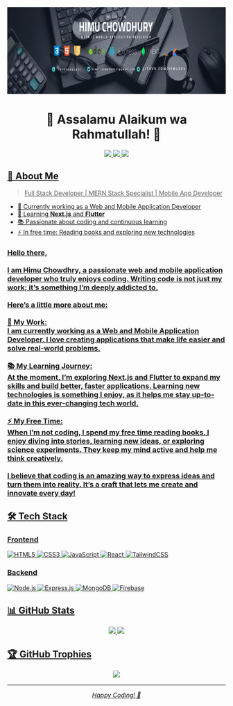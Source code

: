 
<div align="center">
    <img height="200" src="https://raw.githubusercontent.com/himu004/himu004/refs/heads/main/github-banner.jpeg"  />
</div>

<h1 align="center">🌟 Assalamu Alaikum wa Rahmatullah! 👋</h1>

<div align="center">
    <a href="https://www.linkedin.com/in/md-himu-chowdhury/">
        <img src="https://img.shields.io/badge/LinkedIn-0077B5?style=for-the-badge&logo=linkedin&logoColor=white" />
    </a>
    <a href="https://www.facebook.com/himu.chowdhury.73">
        <img src="https://img.shields.io/badge/Facebook-1877F2?style=for-the-badge&logo=facebook&logoColor=white" />
    </a>
    <a href="https://wa.me/+8801674982831">
        <img src="https://img.shields.io/badge/WhatsApp-25D366?style=for-the-badge&logo=whatsapp&logoColor=white" />
    
</div>

## 💫 About Me

> Full Stack Developer | MERN Stack Specialist | Mobile App Developer

- 🔭 Currently working as a Web and Mobile Application Developer
- 🌱 Learning **Next.js** and **Flutter**
- 📚 Passionate about coding and continuous learning
- ⚡ In free time: Reading books and exploring new technologies

<h3 align="left">Hello there,<br><br>I am Himu Chowdhry, a passionate web and mobile application developer who truly enjoys coding. Writing code is not just my work; it’s something I’m deeply addicted to.<br><br>Here’s a little more about me:<br><br>🔭 My Work:<br>I am currently working as a Web and Mobile Application Developer. I love creating applications that make life easier and solve real-world problems.<br><br>📚 My Learning Journey:<br>At the moment, I’m exploring Next.js and Flutter to expand my skills and build better, faster applications. Learning new technologies is something I enjoy, as it helps me stay up-to-date in this ever-changing tech world.<br><br>⚡ My Free Time:<br>When I’m not coding, I spend my free time reading books. I enjoy diving into stories, learning new ideas, or exploring science experiments. They keep my mind active and help me think creatively.<br><br>I believe that coding is an amazing way to express ideas and turn them into reality. It’s a craft that lets me create and innovate every day!</h3>

## 🛠️ Tech Stack

### Frontend
![HTML5](https://img.shields.io/badge/HTML5-E34F26?style=for-the-badge&logo=html5&logoColor=white)
![CSS3](https://img.shields.io/badge/CSS3-1572B6?style=for-the-badge&logo=css3&logoColor=white)
![JavaScript](https://img.shields.io/badge/JavaScript-F7DF1E?style=for-the-badge&logo=javascript&logoColor=black)
![React](https://img.shields.io/badge/React-20232A?style=for-the-badge&logo=react&logoColor=61DAFB)
![TailwindCSS](https://img.shields.io/badge/Tailwind_CSS-38B2AC?style=for-the-badge&logo=tailwind-css&logoColor=white)

### Backend
![Node.js](https://img.shields.io/badge/Node.js-339933?style=for-the-badge&logo=nodedotjs&logoColor=white)
![Express.js](https://img.shields.io/badge/Express.js-000000?style=for-the-badge&logo=express&logoColor=white)
![MongoDB](https://img.shields.io/badge/MongoDB-4EA94B?style=for-the-badge&logo=mongodb&logoColor=white)
![Firebase](https://img.shields.io/badge/Firebase-FFCA28?style=for-the-badge&logo=firebase&logoColor=black)

## 📊 GitHub Stats

<div align="center">
    <img src="https://github-readme-stats.vercel.app/api?username=himu004&show_icons=true&theme=radical" />
    <img src="https://github-readme-stats.vercel.app/api/top-langs/?username=himu004&layout=compact&theme=radical" />
</div>

## 🏆 GitHub Trophies
<div align="center">
    <img src="https://github-profile-trophy.vercel.app/?username=himu004&theme=radical&no-frame=true&no-bg=false&margin-w=4" />
</div>

---
<div align="center">
    <i>Happy Coding! 🚀</i>
</div>
